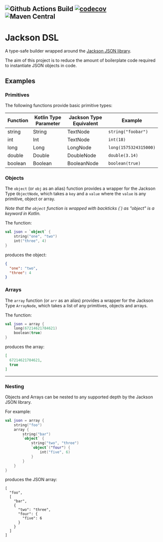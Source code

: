 
![Github Actions Build](https://img.shields.io/github/workflow/status/AlexBroadbent/jackson-dsl/CI)
[![codecov](https://codecov.io/gh/AlexBroadbent/jackson-dsl/branch/master/graph/badge.svg?token=zHRcRB6bLk)](https://codecov.io/gh/AlexBroadbent/jackson-dsl)
![Maven Central](https://img.shields.io/maven-central/v/uk.co.alexbroadbent/jackson-dsl)
---

# Jackson DSL


A type-safe builder wrapped around the [Jackson JSON library](https://github.com/FasterXML/jackson).

The aim of this project is to reduce the amount of boilerplate code required to instantiate JSON objects in code.

 

## Examples


### Primitives

The following functions provide basic primitive types:

Function | Kotlin Type Parameter | Jackson Type Equivalent | Example
---|---|---|---
string | String | TextNode | `string("foobar")`  
int | Int | TextNode | `int(18)`  
long | Long | LongNode | `long(1575324315000)`  
double | Double | DoubleNode | `double(3.14)`  
boolean | Boolean | BooleanNode | `boolean(true)`


### Objects

The `object` (or `obj` as an alias) function provides a wrapper for the Jackson Type `ObjectNode`, which takes a `key` and a `value` where the `value` is any primitive, object or array.

_Note that the `object` function is wrapped with backticks (\`) as "object" is a keyword in Kotlin._ 

The function:

```kotlin
val json = `object` {
    string("one", "two")
    int("three", 4)
}
```

produces the object:

```json
{
  "one": "two",
  "three": 4
}
```


### Arrays

The `array` function (or `arr` as an alias) provides a wrapper for the Jackson Type `ArrayNode`, which takes a list of any primitives, objects and arrays.

The function:

```kotlin
val json = array {
    long(67214621784621)
    boolean(true)
}
```

produces the array:

```json
[
  67214621784621,
  true
]
```


---

### Nesting

Objects and Arrays can be nested to any supported depth by the Jackson JSON library.

For example:

```kotlin
val json = array {
    string("foo")
    array {
        string("bar")
        `object` {
            string("two", "three")
            `object`("four") {
                int("five", 6)
            }
        }
    }
}
```

produces the JSON array:

```json5
[
  "foo",
  [
    "bar",
    {
      "two": "three",
      "four": {
        "five": 6
      }
    }
  ]
]
```
